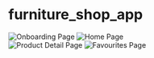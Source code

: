 # furniture_shop_app

![Onboarding Page]([image1_url](https://github.com/ParimSsme/furniture_shop_app/blob/main/readme_images/onboarding.png)) ![Home Page]([image2_url](https://github.com/ParimSsme/furniture_shop_app/blob/main/readme_images/home.png))  
![Product Detail Page]([image3_url](https://github.com/ParimSsme/furniture_shop_app/blob/main/readme_images/product_detail.png)) ![Favourites Page]([image4_url](https://github.com/ParimSsme/furniture_shop_app/blob/main/readme_images/favourites.png))

